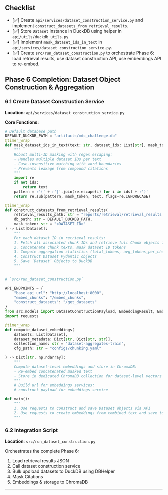 ## Checklist

- [✅] Create `api/services/dataset_construction_service.py` and implement `construct_datasets_from_retrieval_results`.
- [✅] Store `Dataset` instance in DuckDB using helper in `api/utils/duckdb_utils.py`
- [✅] Implement `mask_dataset_ids_in_text` in `api/services/dataset_construction_service.py`.
- [✅] Create `src/run_dataset_construction.py` to orchestrate Phase 6: load retrieval results, use dataset construction API, use embeddings API to re-embed.

## Phase 6 Completion: Dataset Object Construction & Aggregation

### 6.1 Create Dataset Construction Service
**Location**: `api/services/dataset_construction_service.py`

**Core Functions:**
```python
# Default database path
DEFAULT_DUCKDB_PATH = "artifacts/mdc_challenge.db"
@timer_wrap 
def mask_dataset_ids_in_text(text: str, dataset_ids: List[str], mask_token: str = "<DATASET_ID>") -> str:
    """
    Robust multi-ID masking with regex escaping:
    - Handles multiple dataset IDs per text
    - Case-insensitive matching with word boundaries  
    - Prevents leakage from compound citations
    """
    import re
    if not ids:
        return text
    pattern = r'(' + r'|'.join(re.escape(i) for i in ids) + r')'
    return re.sub(pattern, mask_token, text, flags=re.IGNORECASE)

@timer_wrap
def construct_datasets_from_retrieval_results(
    retrieval_results_path: str = "reports/retrieval/retrieval_results.json",
    db_path: str = DEFAULT_DUCKDB_PATH,
    mask_token: str = "<DATASET_ID>"
) -> List[Dataset]:
    """
    For each dataset ID in retrieval results:
    1. Fetch all associated chunk IDs and retrieve full Chunk objects from DuckDB
    2. Concatenate chunk texts, mask dataset ID tokens
    3. Compute aggregation statistics (total_tokens, avg_tokens_per_chunk, etc.)
    4. Construct Dataset Pydantic objects
    5. Save `Dataset` Objects to DuckDB
    """


# `src/run_dataset_construction.py` 

API_ENDPOINTS = {
    "base_api_url": "http://localhost:8000",
    "embed_chunks": "/embed_chunks",
    "construct_datasets": "/get_datasets"
}
from src.models import DatasetConstructionPayload, EmbeddingResult, EmbeddingPayload
import requests

@timer_wrap
def compute_dataset_embeddings(
    datasets: List[Dataset],
    dataset_metadata: Dict[str, Dict[str, str]],
    collection_name: str = "dataset-aggregates-train",
    cfg_path: str = "configs/chunking.yaml"

) -> Dict[str, np.ndarray]:
    """
    Compute dataset-level embeddings and store in ChromaDB:
    - Re-embed concatenated masked text 
    - Store in dedicated ChromaDB collection for dataset-level vectors
    """
    # Build url for embeddings services: 
    # construct payload for embeddings service

def main():
    """
    1. Use requests to construct and save Dataset objects via API 
    2. Use requests to create embeddings from combined text and save to ChromaDB via API 
    """

```

### 6.2 Integration Script
**Location**: `src/run_dataset_construction.py`

Orchestrates the complete Phase 6:
1. Load retrieval results JSON
2. Call dataset construction service
3. Bulk updload datasets to DuckDB using DBHelper
4. Mask Citations
5. Embeddings & storage to ChromaDB
---